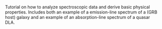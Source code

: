 Tutorial on how to analyze spectroscopic data and derive basic physical properties. Includes both an example of a emission-line spectrum of a (GRB host) galaxy and an example of an absorption-line spectrum of a quasar DLA.
